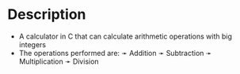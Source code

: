 # Description
  - A calculator in C that can calculate arithmetic operations with big integers
  - The operations performed are:
    ➛ Addition
    ➛ Subtraction
    ➛ Multiplication
    ➛ Division
